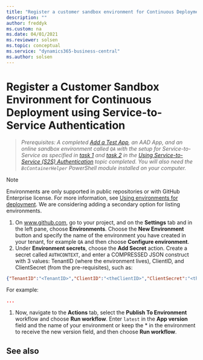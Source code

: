 ```yaml
---
title: "Register a customer sandbox environment for Continuous Deployment using Service-to-Service Authentication"
description: ""
author: freddyk
ms.custom: na
ms.date: 04/01/2021
ms.reviewer: solsen
ms.topic: conceptual
ms.service: "dynamics365-business-central"
ms.author: solsen
---
```


# Register a Customer Sandbox Environment for Continuous Deployment using Service-to-Service Authentication

> *Prerequisites: A completed [Add a Test App](algo-add-test-app.md), an AAD App, and an online sandbox environment called `QA` with the setup for Service-to-Service as specified in [task 1](../administration/automation-apis-using-s2s-authentication.md#task-1-register-an-azure-ad-application-for-authentication-to-business-central) and [task 2](../administration/automation-apis-using-s2s-authentication.md#task-2-set-up-the-azure-ad-application-in-) in the [Using Service-to-Service (S2S) Authentication](../administration/automation-apis-using-s2s-authentication.md) topic completed. You will also need the `BcContainerHelper` PowerShell module installed on your computer.*

> [!NOTE]  
> Environments are only supported in public repositories or with GitHub Enterprise license. For more information, see [Using environments for deployment](/actions/deployment/targeting-different-environments/using-environments-for-deployment). We are considering adding a secondary option for listing environments.

1. On www.github.com, go to your project, and on the **Settings** tab and in the left pane, choose **Environments**. Choose the **New Environment** button and specify the name of the environment you have created in your tenant, for example `QA` and then choose **Configure environment**.
1. Under **Environment secrets**, choose the **Add Secret** action. Create a secret called `AUTHCONTEXT`, and enter a COMPRESSED JSON construct with 3 values: TenantID (where the environment lives), ClientID, and ClientSecret (from the pre-requisites), such as:  
```json
{"TenantID":"<TenantID>","ClientID":"<theClientID>","ClientSecret":"<theClientSecret>"}
```  
For example:
```json
...
```
1. Now, navigate to the **Actions** tab, select the **Publish To Environment** workflow and choose **Run workflow**. Enter `latest` in the **App version** field and the name of your environment or keep the * in the environment to receive the new version field, and then choose **Run workflow**.


## See also